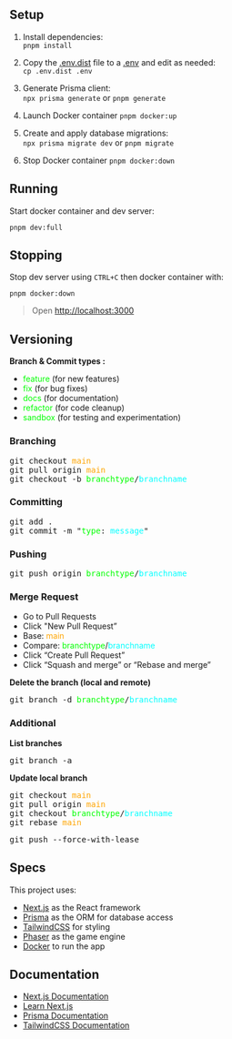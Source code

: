 ## Setup

1. Install dependencies:  
   `pnpm install`

2. Copy the <ins>.env.dist</ins> file to a <ins>.env</ins> and edit as needed:  
   `cp .env.dist .env`  

3. Generate Prisma client:  
   `npx prisma generate` or `pnpm generate`  

4. Launch Docker container
   `pnpm docker:up`

5. Create and apply database migrations:  
    `npx prisma migrate dev` or `pnpm migrate`  

6. Stop Docker container
   `pnpm docker:down`

## Running

Start docker container and dev server:

`pnpm dev:full`

## Stopping

Stop dev server using `CTRL+C` then docker container with:

`pnpm docker:down`

> Open [http://localhost:3000](http://localhost:3000)

## Versioning

**Branch & Commit types :**

- <span style="color: lime;">feature</span> (for new features)
- <span style="color: lime;">fix</span> (for bug fixes)
- <span style="color: lime;">docs</span> (for documentation)
- <span style="color: lime;">refactor</span> (for code cleanup)
- <span style="color: lime;">sandbox</span> (for testing and experimentation)

### Branching

<pre>
git checkout <span style="color: orange;">main</span>
git pull origin <span style="color: orange;">main</span>
git checkout -b <span style="color: lime;">branchtype</span>/<span style="color: cyan;">branchname</span>
</pre>

### Committing

<pre>
git add .
git commit -m "<span style="color: lime;">type</span>: <span style="color: cyan;">message</span>"
</pre>

### Pushing

<pre>
git push origin <span style="color: lime;">branchtype</span>/<span style="color: cyan;">branchname</span>
</pre>

### Merge Request

- Go to Pull Requests
- Click "New Pull Request”
- Base: <span style="color: orange;">main</span>
- Compare: <span style="color: lime;">branchtype</span>/<span style="color: cyan;">branchname
- Click “Create Pull Request”
- Click “Squash and merge” or “Rebase and merge”

**Delete the branch (local and remote)**

<pre>git branch -d <span style="color: lime;">branchtype</span>/<span style="color: cyan;">branchname</span></pre>

### Additional

**List branches**

<pre>git branch -a</pre>

**Update local branch**

<pre>
git checkout <span style="color: orange;">main</span>
git pull origin <span style="color: orange;">main</span>
git checkout <span style="color: lime;">branchtype</span>/<span style="color: cyan;">branchname</span>
git rebase <span style="color: orange;">main</span>
</pre>

<pre>
git push --force-with-lease
</pre>

## Specs

This project uses:

- [Next.js](https://nextjs.org) as the React framework
- [Prisma](https://prisma.io) as the ORM for database access
- [TailwindCSS](https://tailwindcss.com) for styling
- [Phaser](https://phaser.io/) as the game engine
- [Docker](https://www.docker.com/) to run the app

## Documentation

- [Next.js Documentation](https://nextjs.org/docs)
- [Learn Next.js](https://nextjs.org/learn)
- [Prisma Documentation](https://www.prisma.io/docs)
- [TailwindCSS Documentation](https://tailwindcss.com/docs)
